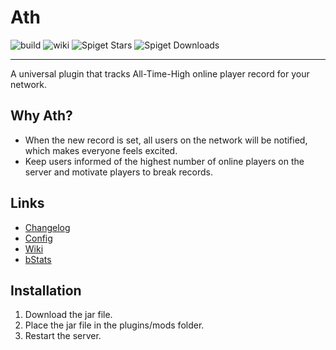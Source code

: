 # Ath

![build](https://github.com/weihao/ath/workflows/build/badge.svg)
![wiki](https://github.com/weihao/ath/workflows/wiki/badge.svg)
![Spiget Stars](https://img.shields.io/spiget/stars/87124)
![Spiget Downloads](https://img.shields.io/spiget/downloads/87124)

---

A universal plugin that tracks All-Time-High online player record for your network.

## Why Ath?

- When the new record is set, all users on the network will be notified, which makes everyone feels excited.
- Keep users informed of the highest number of online players on the server and motivate players to break records.

## Links

- [Changelog](https://github.com/weihao/ath/blob/main/CHANGELOG.md)
- [Config](https://github.com/weihao/ath/blob/main/src/main/resources/config.yml)
- [Wiki](https://github.com/weihao/ath/wiki)
- [bStats](https://bstats.org/plugin/bukkit/Ath/9801)

## Installation

1. Download the jar file.
2. Place the jar file in the plugins/mods folder.
3. Restart the server.